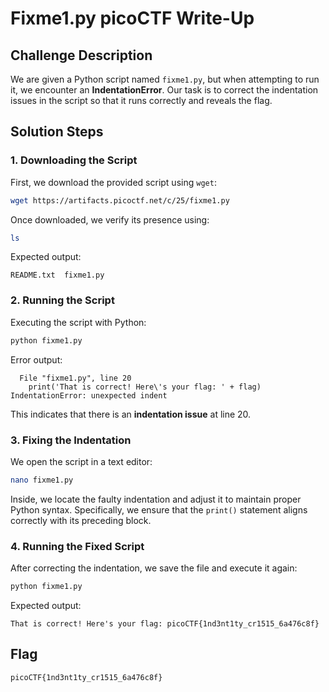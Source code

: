 # Fixme1.py picoCTF Write-Up

## Challenge Description
We are given a Python script named `fixme1.py`, but when attempting to run it, we encounter an **IndentationError**. Our task is to correct the indentation issues in the script so that it runs correctly and reveals the flag.

## Solution Steps

### 1. **Downloading the Script**
First, we download the provided script using `wget`:
```sh
wget https://artifacts.picoctf.net/c/25/fixme1.py
```

Once downloaded, we verify its presence using:
```sh
ls
```
Expected output:
```
README.txt  fixme1.py
```

### 2. **Running the Script**
Executing the script with Python:
```sh
python fixme1.py
```
Error output:
```
  File "fixme1.py", line 20
    print('That is correct! Here\'s your flag: ' + flag)
IndentationError: unexpected indent
```
This indicates that there is an **indentation issue** at line 20.

### 3. **Fixing the Indentation**
We open the script in a text editor:
```sh
nano fixme1.py
```
Inside, we locate the faulty indentation and adjust it to maintain proper Python syntax. Specifically, we ensure that the `print()` statement aligns correctly with its preceding block.

### 4. **Running the Fixed Script**
After correcting the indentation, we save the file and execute it again:
```sh
python fixme1.py
```
Expected output:
```
That is correct! Here's your flag: picoCTF{1nd3nt1ty_cr1515_6a476c8f}
```

## Flag
```
picoCTF{1nd3nt1ty_cr1515_6a476c8f}
```